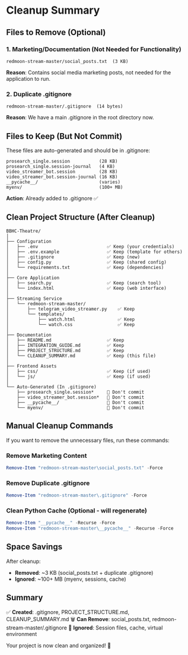 # Cleanup Summary

## Files to Remove (Optional)

### 1. Marketing/Documentation (Not Needed for Functionality)
```
redmoon-stream-master/social_posts.txt  (3 KB)
```
**Reason**: Contains social media marketing posts, not needed for the application to run.

### 2. Duplicate .gitignore
```
redmoon-stream-master/.gitignore  (14 bytes)
```
**Reason**: We have a main .gitignore in the root directory now.

## Files to Keep (But Not Commit)

These files are auto-generated and should be in .gitignore:

```
prosearch_single.session           (28 KB)
prosearch_single.session-journal   (4 KB)
video_streamer_bot.session         (28 KB)
video_streamer_bot.session-journal (16 KB)
__pycache__/                       (varies)
myenv/                             (100+ MB)
```

**Action**: Already added to .gitignore ✅

## Clean Project Structure (After Cleanup)

```
BBHC-Theatre/
│
├── Configuration
│   ├── .env                          ✅ Keep (your credentials)
│   ├── .env.example                  ✅ Keep (template for others)
│   ├── .gitignore                    ✅ Keep (new)
│   ├── config.py                     ✅ Keep (shared config)
│   └── requirements.txt              ✅ Keep (dependencies)
│
├── Core Application
│   ├── search.py                     ✅ Keep (search tool)
│   └── index.html                    ✅ Keep (web interface)
│
├── Streaming Service
│   └── redmoon-stream-master/
│       ├── telegram_video_streamer.py    ✅ Keep
│       └── templates/
│           ├── watch.html                ✅ Keep
│           └── watch.css                 ✅ Keep
│
├── Documentation
│   ├── README.md                     ✅ Keep
│   ├── INTEGRATION_GUIDE.md          ✅ Keep
│   ├── PROJECT_STRUCTURE.md          ✅ Keep
│   └── CLEANUP_SUMMARY.md            ✅ Keep (this file)
│
├── Frontend Assets
│   ├── css/                          ✅ Keep (if used)
│   └── js/                           ✅ Keep (if used)
│
└── Auto-Generated (In .gitignore)
    ├── prosearch_single.session*     🚫 Don't commit
    ├── video_streamer_bot.session*   🚫 Don't commit
    ├── __pycache__/                  🚫 Don't commit
    └── myenv/                        🚫 Don't commit
```

## Manual Cleanup Commands

If you want to remove the unnecessary files, run these commands:

### Remove Marketing Content
```powershell
Remove-Item "redmoon-stream-master\social_posts.txt" -Force
```

### Remove Duplicate .gitignore
```powershell
Remove-Item "redmoon-stream-master\.gitignore" -Force
```

### Clean Python Cache (Optional - will regenerate)
```powershell
Remove-Item "__pycache__" -Recurse -Force
Remove-Item "redmoon-stream-master\__pycache__" -Recurse -Force
```

## Space Savings

After cleanup:
- **Removed**: ~3 KB (social_posts.txt + duplicate .gitignore)
- **Ignored**: ~100+ MB (myenv, sessions, cache)

## Summary

✅ **Created**: .gitignore, PROJECT_STRUCTURE.md, CLEANUP_SUMMARY.md
🗑️ **Can Remove**: social_posts.txt, redmoon-stream-master/.gitignore
🚫 **Ignored**: Session files, cache, virtual environment

Your project is now clean and organized! 🎉
